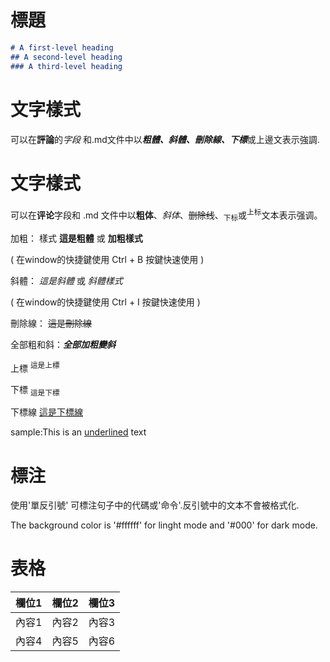# 標題

``` markdown
# A first-level heading
## A second-level heading
### A third-level heading
```

# 文字樣式

可以在**評論**的*字段* 和.md文件中以***粗體、斜體、刪除線、下標***或上邊文表示強調.

# 文字樣式

可以在**评论**字段和 .md 文件中以**粗体**、*斜体*、~~删除线~~、<sub>下标</sub>或<sup>上标</sup>文本表示强调。

加粗： 樣式 **這是粗體** 或 __加粗樣式__

( 在window的快捷鍵使用 Ctrl + B 按鍵快速使用 )

斜體： *這是斜體* 或 _斜體樣式_

( 在window的快捷鍵使用 Ctrl + I 按鍵快速使用 )


刪除線： ~~這是刪除線~~

全部粗和斜：***全部加粗變斜***

上標 <sup>這是上標</sup>

下標 <sub>這是下標</sub>

下標線 <ins>這是下標線</ins>

sample:This is an <ins>underlined</ins> text

# 標注
使用'單反引號' 可標注句子中的代碼或'命令'.反引號中的文本不會被格式化.

The background color is '#ffffff' for linght mode and '#000' for dark mode.

# 表格
|欄位1|欄位2|欄位3|
|----|-----|-----|
|內容1|內容2|內容3|
|內容4|內容5|內容6|